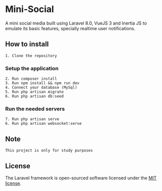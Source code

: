 # Mini-Social

A mini social media built using Laravel 8.0, VueJS 3 and Inertia JS to emulate its basic features, specially realtime user notifications.

## How to install

    1. Clone the repository

### Setup the application

    2. Run composer install
    3. Run npm install && npm run dev
    4. Connect your database (MySql)
    5. Run php artisan migrate
    6. Run php artisan db:seed

### Run the needed servers

    7. Run php artisan serve
    6. Run php artisan websocket:serve


## Note

    This project is only for study purposes

## License

The Laravel framework is open-sourced software licensed under the [MIT license](https://opensource.org/licenses/MIT).
